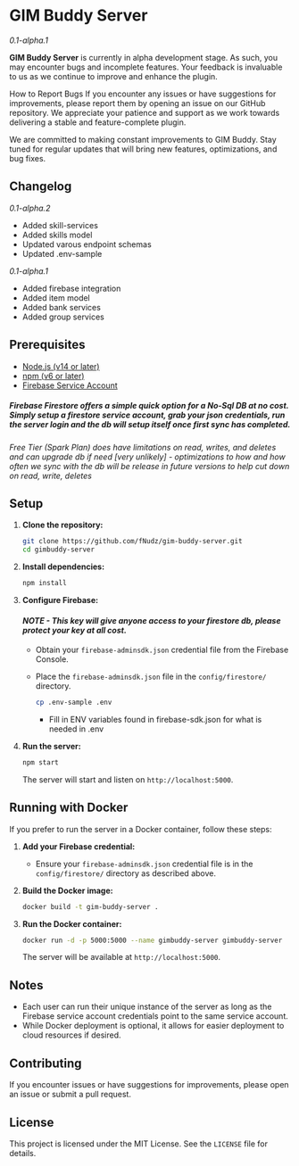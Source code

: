# GIM Buddy Server

_0.1-alpha.1_

**GIM Buddy Server** is currently in alpha development stage. As such, you may encounter bugs and incomplete features. Your feedback is invaluable to us as we continue to improve and enhance the plugin.

How to Report Bugs
If you encounter any issues or have suggestions for improvements, please report them by opening an issue on our GitHub repository. We appreciate your patience and support as we work towards delivering a stable and feature-complete plugin.

We are committed to making constant improvements to GIM Buddy. Stay tuned for regular updates that will bring new features, optimizations, and bug fixes.

## Changelog

_0.1-alpha.2_

- Added skill-services
- Added skills model
- Updated varous endpoint schemas
- Updated .env-sample

_0.1-alpha.1_

- Added firebase integration
- Added item model
- Added bank services
- Added group services

## Prerequisites

- [Node.js (v14 or later)](https://nodejs.org/)
- [npm (v6 or later)](https://www.npmjs.com/)
- [Firebase Service Account](https://firebase.google.com/)

##### Firebase Firestore offers a simple quick option for a No-Sql DB at no cost. Simply setup a firestore service account, grab your json credentials, run the server login and the db will setup itself once first sync has completed.

_Free Tier (Spark Plan) does have limitations on read, writes, and deletes and can upgrade db if need [very unlikely] - optimizations to how and how often we sync with the db will be release in future versions to help cut down on read, write, deletes_

## Setup

1. **Clone the repository:**

   ```sh
   git clone https://github.com/fNudz/gim-buddy-server.git
   cd gimbuddy-server
   ```

2. **Install dependencies:**

   ```sh
   npm install
   ```

3. **Configure Firebase:**

   #### _NOTE - This key will give anyone access to your firestore db, please protect your key at all cost._

   - Obtain your `firebase-adminsdk.json` credential file from the Firebase Console.

   - Place the `firebase-adminsdk.json` file in the `config/firestore/` directory.

     ```sh
     cp .env-sample .env
     ```

     - Fill in ENV variables found in firebase-sdk.json for what is needed in .env

4. **Run the server:**

   ```sh
   npm start
   ```

   The server will start and listen on `http://localhost:5000`.

## Running with Docker

If you prefer to run the server in a Docker container, follow these steps:

1. **Add your Firebase credential:**

   - Ensure your `firebase-adminsdk.json` credential file is in the `config/firestore/` directory as described above.

2. **Build the Docker image:**

   ```sh
   docker build -t gim-buddy-server .
   ```

3. **Run the Docker container:**

   ```sh
   docker run -d -p 5000:5000 --name gimbuddy-server gimbuddy-server
   ```

   The server will be available at `http://localhost:5000`.

## Notes

- Each user can run their unique instance of the server as long as the Firebase service account credentials point to the same service account.
- While Docker deployment is optional, it allows for easier deployment to cloud resources if desired.

## Contributing

If you encounter issues or have suggestions for improvements, please open an issue or submit a pull request.

## License

This project is licensed under the MIT License. See the `LICENSE` file for details.
